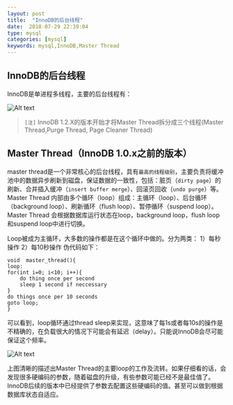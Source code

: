 ```yaml
---
layout: post
title:  "InnoDB的后台线程"
date:  2018-07-29 22:39:04
type: mysql
categories: [mysql]
keywords: mysql,InnoDB,Master Thread
---
```



## InnoDB的后台线程

InnoDB是单进程多线程，主要的后台线程有：

![Alt text](./images/1532827884301.png)

>`[注]` InnoDB 1.2.X的版本开始才将Master Thread拆分成三个线程(Master Thread,Purge Thread, Page Cleaner Thread)
##  Master Thread（InnoDB 1.0.x之前的版本）
master thread是一个非常核心的后台线程，具有`最高的线程级别`，主要负责将缓冲池中的数据异步刷新到磁盘，保证数据的一致性，包括：脏页（`dirty page`）的刷新、合并插入缓冲（`insert buffer merge`）、回滚页回收（`undo purge`）等。
Master Thread 内部由多个循环（loop）组成：主循环（loop）、后台循环（background loop）、刷新循环（flush loop）、暂停循环（suspend loop）。Master Thread 会根据数据库运行状态在loop，background loop，flush loop 和suspend loop中进行切换。

Loop被成为主循环，大多数的操作都是在这个循环中做的。分为两类：
1）每秒操作 
2）每10秒操作 
伪代码如下： 

```
void  master_thread(){
loop:
for(int i=0; i<10; i++){
	do thing once per second
	sleep 1 second if neccessary
}
do things once per 10 seconds
goto loop;
}
```

可以看到，loop循环通过thread sleep来实现，这意味了每1s或者每10s的操作是不精确的，在负载很大的情况下可能会有延迟（delay）。只能说InnoDB会尽可能保证这个频率。

![Alt text](./images/1532826905089.png)

上图清晰的描述出Master Thread的主要loop的工作及流转。如果仔细看的话，会发现很多硬编码的参数，随着磁盘的升级，有些参数可能已经不是最佳值了。
InnoDB后续的版本中已经提供了参数去配置这些硬编码的值。甚至可以做到根据数据库状态自适应。